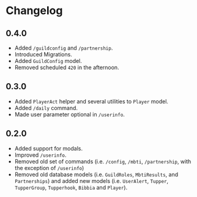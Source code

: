 # Changelog

## 0.4.0

* Added `/guildconfig` and `/partnership`.
* Introduced Migrations.
* Added `GuildConfig` model.
* Removed scheduled `420` in the afternoon.

## 0.3.0

* Added `PlayerAct` helper and several utilities to `Player` model.
* Added `/daily` command.
* Made user parameter optional in `/userinfo`.

## 0.2.0

* Added support for modals.
* Improved `/userinfo`.
* Removed old set of commands (i.e. `/config`, `/mbti`, `/partnership`, with
  the exception of `/userinfo`)
* Removed old database models (i.e. `GuildRoles`, `MbtiResults`, and
  `Partnerships`) and added new models (i.e. `UserAlert`, `Tupper`,
  `TupperGroup`, `Tupperhook`, `Bibbia` and `Player`).
